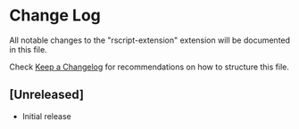 # Change Log

All notable changes to the "rscript-extension" extension will be documented in this file.

Check [Keep a Changelog](http://keepachangelog.com/) for recommendations on how to structure this file.

## [Unreleased]

- Initial release